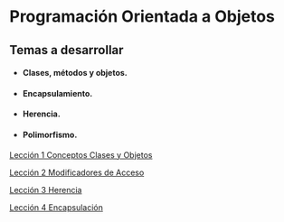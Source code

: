 # Programación Orientada a Objetos
## Temas a desarrollar
- #### Clases, métodos y objetos.
- #### Encapsulamiento.
- #### Herencia.
- #### Polimorfismo.

[Lección 1 Conceptos Clases y Objetos](Leccion01/README.md)

[Lección 2 Modificadores de Acceso](Leccion02/README.md)

[Lección 3 Herencia](LeccionHerencia/README.md)

[Lección 4 Encapsulación](LeccionEncapsulacion/README.md)
